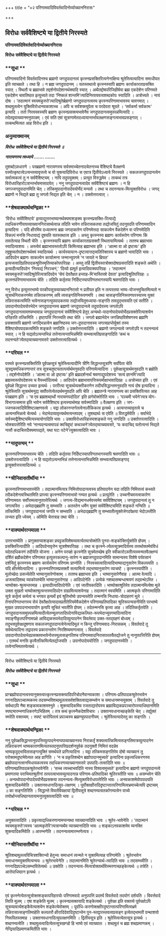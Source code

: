 +++
title = "०२ परिणामवादिविवर्तवादिनोर्व्याख्याननिरासः"

+++


## विरोधः सर्ववैशिष्ट्ये या द्वितीये निरस्यते

**परिणामवादिविवर्तवादिनोर्व्याख्याननिरासः**

**विरोधः सर्ववैशिष्ट्ये या द्वितीये निरस्यते**

### **सुधा **

परिणामवादिनो विवर्तवादिनश्च ब्रह्मणो जगदुपादानत्वं कृत्स्नप्रसक्तिरित्यनेनाक्षिप्य श्रुतेस्त्वित्यादिना समाधीयत इति व्याचक्षते । तथा हि । न ब्रह्म जगदुपादानम् । यतस्तथात्वे कृत्स्नस्यापि ब्रह्मणः कार्याकारताप्रसक्तिः स्यात् । स्थितौ च ब्रह्माभावे तद्दर्शनोपदेशानर्थक्यादि स्यात् । अथैतद्दोषपरिजिहीर्षया ब्रह्म एकदेशेन परिणमते एकदेशेन चावतिष्ठत इत्युच्यते तदा ‘निष्कलं शान्तमि’त्यादिनिरवयवत्वशब्दकोपः स्यादिति । अत्रोच्यते । नायं दोषः । ‘तदात्मानं स्वयमकुरुते’त्यादिश्रुतेर्ब्रह्मणो जगदुपादानत्वस्य कृत्स्नपरिणामाभावस्य चावगमात् । शब्दमूलत्वेन युक्तिविरोधानवकाशाच्च । अपि च सर्वशक्त्युपेता च परदेवता श्रूयते । ‘सर्वकर्मा सर्वकामः’ इत्यादि । ततो निरवयवस्यपि ब्रह्मणः कृत्स्नप्रसक्त्यभावेनैव जगदुपादानत्वमुपपन्नमित्यादि । तदेतद्व्याख्यानमनुपपन्नम् । एवं सति एषां सूत्राणामेतदध्यायान्तर्भावलक्षणसङ्गत्यभावप्रसङ्गात् । तत्कथमित्यत आह विरोध इति ।

### **अनुव्याख्यानम्**

***विरोधः सर्ववैशिष्ट्ये या द्वितीये निरस्यते ॥***

***नारायणस्य त्वध्याये ....... .......***

तुशब्दोऽवधारणे । परब्रह्मणो नारायणस्य सर्वस्माच्चेतनादचेतनाच्च वैशिष्ट्ये वैलक्षण्ये परमोत्कृष्टत्वेऽत्यन्तव्यावृत्तत्वे च यो युक्त्यादिविरोधः स एवात्र द्वितीयेऽध्याये निरस्यते । सकलजगदुपादानत्वेन सर्वात्मकत्वं तु न सर्ववैशिष्ट्यम् । नापि तदुपयुक्तम् । प्रत्युत विरुद्धमेव । तत्कथं तत्र विरोधपरिहारोऽत्रान्तर्भावमासादयेत् । ननु जगदुपादानत्वादेव सर्ववैशिष्ट्यं ब्रह्मणः । न हि जगज्जगदुपादानमिति चेत् । तत्किमुपादानोपादेययोर्भेदं मन्यसे । तथा च तदनन्यत्व-मित्युक्तविरोधः । जगद् ब्रह्मणो न भिद्यते ब्रह्म तु जगतो भिद्यत इति चेत् । न । उक्तोत्तरत्वात् ।

### **शेषवाक्यार्थचन्द्रिका **

‘विरोधः सर्ववैशिष्ट्ये’ इत्याद्युत्तरभाष्यानर्थक्यमाशङ्क्य कृत्स्नप्रसक्ति-रित्याद्ये तदधिकरणीयापव्याख्याननिरासार्थत्वान्न तदिति भावेन तन्निरासकतया तद्योजयितुं तदनुवदति परिणामवादिन इत्यादिना । यदि क्षीरमिव दध्यात्मना ब्रह्म जगदाकारेण परिणमेत्तदा साकल्येन वैकदेशेन वा परिणमेदिति विकल्पं मनसि निधायाद्यं दूषयति यतस्तथात्व इति । अस्तु कृत्स्नस्य ब्रह्मणः कार्यरूपेण परिणामः किं तावतेत्याह स्थितौ चेति । कृत्स्नस्यापि ब्रह्मणः कार्याकारताप्रसक्तौ स्थितायामित्यर्थः । ततश्च ब्रह्माभावः स्यादित्याशयः । अस्त्वेवं ब्रह्माभावस्ततोऽपि किमित्याह ब्रह्माभाव इति । ‘आत्मा वा ओ द्रष्टव्यः’ इति तद्द्रष्ट्रव्यतोपदेशानर्थक्यं स्यादित्यर्थः । कार्यस्यायत्न-दृष्टत्वात्तद्य्वतिरिक्तस्य च ब्रह्मणो भावादिति भावः । आदिपदेन ब्रह्मणः साकल्येन कार्यात्मना जन्माभ्युपगमे ‘न जायते न म्रियत’ इत्यजत्वादिप्रतिपादकश्रुतिस्मृतिव्याकोपपरिग्रहः । अस्तु तर्हि द्वितीयस्तत्रोक्तदोषाप्रसरादिति शङ्कते अथेति । इत्यादीत्यादिपदेन ‘निरवद्यं निरञ्चनं,’ ‘दिव्यो ह्यमूर्त इत्यादिवाक्यपरिग्रहः । ‘तदात्मानं स्वयमकुरुते’त्यादिश्रुतेरित्यत्रादिपदेन ‘सेयं देवतैक्षत हन्ताह-मि’मास्तिस्रो देवता’ इत्यादिश्रुतिपरिग्रहः ॥ कृत्स्नपरिणामाभावस्य चेति । तदिति कर्तृतया निर्दिष्टस्यापरिणतभागस्यापि श्रवणादिति भावः ।

ननु विरोध इत्युत्तरभाष्ये परकीयसूत्रव्याख्याननिरासो न प्रतीयत इति न तत्परतया भाष्य-योजनमुचितमित्यतो न सूत्रार्थनिराकरणमेव तन्निराकरणम् अपि त्वसङ्गतिनिरूपणमपि । तथा चासङ्गतिनिरूपणपरस्यास्य युक्तं तन्निरासकत्वमिति भावेनासङ्गत्युपपादकतया तद्योजयितुमध्याया-सङ्गति तावदुद्भावयति एवं सतीति । उपादानोपादेययोरभेदेन जगदुपादानस्य ब्रह्मणो जगदुपादानत्वे तदुपादेयस्य जगतोऽपि जगदुपादानत्वावश्यम्भावान्न जगदुपादानत्वं सर्ववैशिष्ट्ये हेतुर् अन्यथो-पादानोपादेययोर्भेदप्रसक्तेरित्याशयेन परिहरति तत्किमिति । इष्टापत्तिं निरस्यति तथा चेति । जगतो ब्रह्माभेदेन जगन्निष्ठविशेषणस्य ब्रह्मणि प्रसक्तावपि ब्रह्मणो जगद्भिन्नत्वेन ब्रह्मनिष्ठस्य जग-दुपादानावस्य जगत्यप्राप्तेर्युक्तं तस्य वैशिष्ट्योपपादकत्वमिति शङ्कते जगदिति ॥ उक्तोत्तरत्वादिति । ब्रह्मणो जगदन्यत्वे जगतोऽपि न तदनन्यत्वं स्यात् । न हि यद्यतोऽत्यन्तभिन्नं तत्तेनात्यन्ताभिन्नमिति सम्भवत्यतिप्रसङ्गादिति ‘कथं च तदनन्यते’त्येतद्य्वाख्यानावसरे उक्तोत्तरत्वादित्यर्थः ।

### **परिमल **

परमते कृत्स्नप्रसक्तिरिति पूर्वपक्षसूत्रं श्रुतेस्त्वित्यादीनि त्रीणि सिद्धान्तसूत्राणि सर्वोपेता चेति सूत्रद्वयमधिकरणान्तरं तत्र सूत्रचतुष्टयतात्पर्यार्थमनुवदति परिणामेत्यादिना । पूर्वपक्षसूत्रार्थमनुवदति न ब्रह्मेति । तद्दर्शनोपदेशेति । ‘आत्मा वा ओ द्रष्टव्यः’ इति ब्रह्मदर्शनार्थं श्रवणाद्युपदेशस्य ‘सत्यं ज्ञानमि’त्यादि ब्रह्मस्वरूपोपदेशस्य च वैयर्थ्यादित्यर्थः । आदिपदेन ब्रह्मभावापत्तिरूपमोक्षाभावादिग्रहः ॥ अत्रोच्यत इति । एवं पूर्वपक्षे सिद्धान्त उच्यत इत्यर्थः । पररीत्या सूत्रार्थव्यक्तीकरणेन तदीयसिद्धान्तमनुवदति नायं दोष इत्यादिना । श्रुतेस्त्विति सूत्रार्थमनूद्य सर्वोपत्तेत्येतदर्थमनुवदति अपि चेति । ब्रह्मतन्त्रे नारायणस्य का प्रसक्तिरित्यत आह परब्रह्मण इति । ‘स एव ब्रह्मशब्दार्थो नारायणपदोदित’ इति प्रागेवोक्तेरिति भावः । ‘पञ्चमी भयेने’त्यत्र योग-विभागात्समास इति भावेन सर्ववैशिष्ट्य इत्यस्यार्थमाह सर्वस्मादिति ॥ वैलक्षण्य इति । जग-ज्जनकत्वादिविशिष्टलक्षणवत्वे । यद्वा लोकानन्तर्गतत्वेनालौकिकत्व इत्यर्थः । अत्यन्तव्यावृतत्वे च अत्यन्तभिन्नत्वे चेत्यर्थः । भेदाभेदव्यावृत्त्यर्थमत्यन्तपदम् । तुशब्दार्थः स एवेति ॥ विरुद्धमेवेति । सर्वाभेदे सर्वस्माद्वैशिष्ट्यमित्यस्यायोगादिति भावः । उक्तविरोधपरिहारमाशङ्कते ननु जगदिति ॥ उक्तोत्तरत्वादिति । भोक्त्रापत्तेरिति नये ‘नान्यदन्यत्वमापन्नं क्वचिद्दृष्टं कथञ्चने’त्येतद्य्वाख्यावसरे, ‘यः कदाचिद् यतोत्यन्तं भिद्यते नासौ कदाचित्तदैक्यमापद्यते, यथा घटः पटेने’त्युक्तत्वादिति भावः ।

### **यादुपत्यम् **

कृत्स्नपरिणामाभावस्य चेति । तदिति कर्तृतया निर्दिष्टस्यापरिणतभागस्यापि श्रवणादिति भावः ॥ उक्तोत्तरत्वादिति । न हि यद्यतोऽत्यन्तभिन्नं तत्तेनात्यन्ताभिन्नमिति सम्भवत्यतिप्रसङ्गाद् इत्युक्तोत्तरत्वादित्यर्थः ॥

### **श्रीनिवासतीर्थीया **

कृत्स्नपरिणामाभावस्येति । तदात्मानमित्यत्र निमित्तोपादानत्वस्य प्रतिपादनेन यदा तदिति निमित्तत्वं कथ्यते तदैकदेशेनावस्थितमिति प्राप्त्या कृत्स्नपरिणामाभावो गम्यत इत्यर्थः ॥ प्रत्युतेति । उच्चनीचवस्त्वाकारेण परिणामवतः सर्वोत्तमत्वानुपपत्तेरित्यर्थः । जगत्य-विद्यमानधर्मवत्त्वमेव सर्ववैशिष्ट्यम् । जगदुपादानत्वं तु न जगत्यस्ति । अभेदाद्ब्रह्मणि तु सम्भवति । अतस्तेन धर्मेण युक्तं सर्ववैशिष्ट्यमिति शङ्कते नन्विति ॥ तत्किमिति । जगदुपादानत्वं जगति न सम्भवति । अभेदाद्ब्रह्मणि तु सम्भवतीत्युक्तेर्जगदपेक्षया भेदोऽस्तीति लभ्यत इति ध्येयम् । ओमिति चेत्तत्राह तथा चेति ।

### **वाक्यार्थरत्नमाला **

उत्तरभाष्येति । प्रागुक्ताप्याशङ्का प्रघट्टकविशेषव्यावर्त्यतयात्रोक्तेति पुनरा-शङ्कोक्तिर्युक्तेति ज्ञेयम् । प्रसक्तिरित्यादीति । आदिपदेनावृत्तेन सूत्रशेषपरिग्रहः । तथा च कृत्स्ने-त्येतत्सूत्रमादिर्यस्य तत्तथोक्तमेवंविधं यदेतदधिकरणं तदीयेति योजना । अनेन परपक्षे कृत्स्नेति सूत्रमेतच्छेष इति स्वीकारोऽस्तीत्यस्मन्मतवैलक्षण्यं दर्शितं ब्रह्मैकदेशेन परिणामत इत्युत्तरकल्पानु-सारेण न ब्रह्मजगदुपादानमिति सामान्यस्य विशेषे पर्यवसानं दर्शयितुं कृत्स्नस्य ब्रह्मणः कार्यरूपेण परिणामः प्राप्नोति । निरवयवत्वादित्यादिभाष्याद्यनुसारेण विकल्पयति ॥ यदि क्षीरमेवेत्यादिना । कृत्स्नपरिणामप्रसक्तौ सत्यामित्ये तद्भाष्यानुसारेण व्याचष्टे । कृत्स्नस्यापीति । मूलोच्छेदः प्रसज्येतेति भाष्यानुसारेणोक्तम् । ततश्च ब्रह्माभाव इति । भाष्यानुसारेणैवाह । आत्मा वेत्यादि । अजत्वादिशब्द व्याकोपश्चेति भाष्यानुसारेणाह । आदिपदेनेति । प्रत्येकं नशब्दसम्बन्धाश्रयणं तद्ग्रन्थेऽस्ति । भाष्योक्त-श्रुत्यन्तरमाह । इत्यादीत्यादिपदेनेति । एवं जातीयकादिति । भाष्योक्तश्रुतिरेव तदात्मानमित्येषा मूले उक्ता मुखतो भाष्योक्तश्रुत्यन्तरमादिपदेन ग्राह्यमित्याशयेनाह । तदात्मानं स्वयमिति । आत्मकृतेः परिणामादिति सूत्रे कर्तृत्वं कर्मत्वं च भगवत इत्यर्थे इयं श्रुतिर्भाष्ये उपन्यस्तेति तन्मनसि निधाया-त्रोदाहरणं मूले । तेनापरिणतभागस्य सेयं देवतैक्षतेत्यादावप्रतीतेरियमेवैकदेशेन परिणामप्रतिपादिका श्रुतिरूपन्यसनीयेति परभाष्ये मुखत उपपादनाभावायोग इत्यपि सूचितं भवतीति ज्ञेयम् । तदेतन्मनसि कृत्वा आह । तदितिकर्तृतयेति । जगदुपादानत्वमुपपन्नमित्यादीत्येतन्मूलगतादिपदेनाविद्याकल्पित-रूपभेदाभ्युपगमादित्यादिना स्वाङ्गीकृतपरिणामपक्षे आविद्यकरूपभेदादिव्युत्पादनेन विवर्तवाद उक्त-स्तद्ग्रहणं बोध्यम् । तदुभयपूर्वपक्षदूषणाय सकलजगदुपादानत्वेनेत्यादिमूलं न किन्तु परिणामवाद-निरासकम् । विवर्तवादे तु सर्वथेत्यादिना तद्वादस्य प्रकारान्तरेण निरशिष्यमाणत्वात् । विवर्तवादे उपादानोपादेयाभेदप्रसक्तयभावेनोत्तरमूलासङ्गतिश्च परिणामवादनिरासपरतयैतद्योजने तु नानुपपत्तिरिति ज्ञेयम् । एतमर्थं मनसि कृत्वैतत्किमित्येतद्योजयति । उपानोपादेययोरिति । जगदुपादानस्येति । तत्वेनाभिमतस्येत्यर्थः ।

------------------------------------------------------------------------

विरोधः सर्ववैशिष्ट्ये या द्वितीये निरस्यते

***विरोधः सर्ववैशिष्ट्ये या द्वितीये निरस्यते***

### **सुधा **

प्राग्ब्रह्मोपादानत्वस्यानुक्तत्वात्कृत्स्नप्रसक्त्यादिपरिचोदनैवानवकाशा । परिणाम-प्रतिपादकश्रुतेरभावेन गगनादिप्रपञ्चात्मकस्य तदसम्भविशब्दमूलत्वसर्वशक्तित्वाद्यसम्भवेन च समाधानमप्ययुक्तम् । विवर्तवादे तु सर्वथाऽपि नैषा शङ्कावकाशमश्नुते । शुक्त्यादिकमिव रजताद्यारोपस्य ब्रह्माविद्यकप्रपञ्चारोपस्याधिष्ठानमिति स्पष्टमारम्भणाधिकरणेऽभिहितम् । तत्र कथं कृत्स्नैकदेशविचारः । उक्तानवधानाच्छङ्केति चेत् । तर्ह्युक्तं स्मरेति वक्तव्यम् । स्पष्टं चारोपितत्वं प्रपञ्चस्य ब्रह्मण्युपपादनीयम् । श्रुतेस्त्वित्यादेस्तु का सङ्गतिः ।

### **शेषवाक्यार्थचन्द्रिका **

ननु पूर्वपक्षसिद्धान्तानुपपत्तिव्युत्पादनेनाप्यपव्याख्यानस्य निराकर्तृं शक्यत्वात्किमित्यसङ्गतिमात्रव्युत्पादनेन तन्निराकरणं भाष्यकाराणमित्यतस्तदनुपपत्तिप्रदर्शनपूर्वकं तदनुक्तौ निमित्तं वदन्नेव भाष्यकृदुद्भावितासङ्गत्युक्तिं समर्थयते प्रागित्यादिना । यद्वा तत्किमसङ्गतिरेव दोषो व्याख्यानं तु परोक्तमदुष्टमेवेत्यत आह प्रागिति । ‘न च प्रकृतिशब्देन ब्रह्मोपादानमुच्यते’ इत्यादिना प्रकृत्यधिकरणस्य ब्रह्मोपादानत्वानभिधायकत्वस्य तदधिकरणव्याख्यानावसरे उपपादि-तत्वादिति भावः ॥ परिणामप्रतिपादकश्रुतेरभावेनेति । ‘सच्च त्यच्चाभवदिति नास्य विश्वत्वमुच्यते’ इत्यादिना ब्रह्मणो जगदुपादानत्वे प्रमाणतया पराभिमतश्रुतीनां तत्परत्वाभावव्युत्पादनान्न परिणाम-प्रतिपादिका श्रुतिरस्तीति भावः ॥ असम्भवेन चेति । अन्यथोपादानोपादेययोर्भेदप्रसक्त्या तदनन्यत्व-मित्युक्तविरोधापत्तेरिति भावः । अनवकाशमेवोपपादयति शुक्त्यादिकमेवेति । उक्तानवधानादित्युप-लक्षणम् । पूर्वोक्तक्षीरादिदृष्टान्तात्परिणामित्वभ्रमाच्चेत्यपि द्रष्टव्यम् ॥ का सङ्गतिरिति । सिद्धान्ते विवर्तविवक्षायां द्वितीयसूत्रे शब्दगम्यत्वतर्कागम्यत्वेन वाच्ये तयोर्भ्रान्त्यधिष्ठानतायामनुपयुक्तत्वादिति भावः ॥

### **परिमल **

अनुक्तत्वादिति । प्रकृत्याद्यधिकरणानामप्यन्यथा व्याख्यानादिति भावः । श्रुतेर-भावेनेति । ‘तदात्मानं स्वयमकुरुते’त्यस्य ‘आत्मकृतेरि’त्यत्रान्यथैव व्याख्यानादिति भावः ॥ शङ्काऽनवकाशमेव व्यनक्ति शुक्त्यादिकमिवेति ॥ आरम्भणेति । तदनन्यत्वमारम्भणेत्यत्र ।

### **श्रीनिवासतीर्थीया **

श्रुतिशब्दमूलत्वविचित्रशक्तिभ्यो हेतुभ्यः समाधानं त्वन्मते न युक्तमित्याह परिणामेति । श्रुतेरभावेन समाधानमयुक्तमित्यन्वयः ॥ श्रुतेरभावेनेति । तदात्मानमिति श्रुतेरन्यार्थ-त्वादिति भावः ॥ तदसम्भवीति । गगनादिप्रपञ्चेऽसम्भावितेत्यर्थः ॥ उक्तेति । तदनन्यत्व-मित्यत्रोक्तार्थविस्मरणाच्छङ्केत्यर्थः ॥ तत्रेति । आरोपाधिष्ठान इत्यर्थः ।

### **वाक्यार्थरत्नमाला **

एवं कृत्स्नेत्येतत्सूत्रोक्तशङ्कापरिहारयोः परिणामवादे अनुपपत्तिं प्रदर्श्य विवर्तवादे तदयोगं दर्शयति । विवर्त्तवादे त्विति मूलम् । एषा शङ्केति मूलम् । कृत्स्नप्रसक्तयादि शङ्केत्यर्थः । पूर्वपक्ष इति वक्तव्ये पूर्वपक्षोऽपि सूत्रव्यावर्त्यशङ्कैवेत्याशयेन शङ्केत्येवोक्तम् । पूर्वाधि-करणोक्तक्षीरदृष्टान्तात्परिणामित्वभ्रमे तन्निरासात्सङ्गतिमाहेति कल्पतरौ क्षीरादिदेवादिदृष्टान्तेन पुन-स्तद्वारस्तवत्वप्रसङ्ग इत्येतद्भामती ग्रन्थाशयो निरूपितस्तमाह । उक्तानवधानादित्युपलक्षणमिति । द्वितीयसूत्र इति । श्रुतेस्त्वित्येतत्सूत्र इत्यर्थः । शब्दगम्यत्वेति । शब्दमूलत्वादित्येतत्सूत्रखण्डो हि भाष्ये एवं व्याख्यातः । शब्दमूलं च ब्रह्म शब्दप्रमाणकम् । नेन्द्रियादिप्रमाणकमितीति भावः ।


